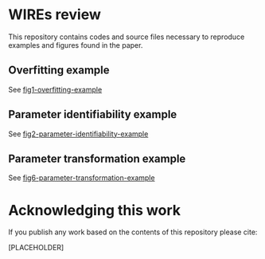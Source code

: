 # WIREs review

This repository contains codes and source files necessary to reproduce examples and figures found in the paper.

## Overfitting example

See [fig1-overfitting-example](./fig1-overfitting-example)

## Parameter identifiability example

See [fig2-parameter-identifiability-example](./fig2-parameter-identifiability-example)

## Parameter transformation example

See [fig6-parameter-transformation-example](./fig6-parameter-transformation-example)

# Acknowledging this work

If you publish any work based on the contents of this repository please cite:

[PLACEHOLDER]
